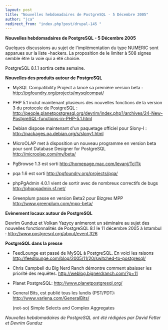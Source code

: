 ```yaml
---
layout: post
title: "Nouvelles hebdomadaires de PostgreSQL - 5 Décembre 2005"
author: "jca"
redirect_from: "index.php?post/drupal-145 "
---
```



<p><strong>Nouvelles hebdomadaires de PostgreSQL - 5 Décembre 2005</strong></p>

<p>

Quelques discussions au sujet de l'implémentation du type NUMERIC sont apparues sur la liste -hackers. La proposition de le limiter à 508 signes semble être la voie qui a été choisie.</p>

<p>

PostgreSQL 8.1.1 sortira cette semaine.</p>

<!--more-->


<strong>Nouvelles des produits autour de PostgreSQL</strong>

<ul>

<li>

MySQL Compatibility Project a lancé sa première version beta :   <a target="_blank" href="http://pgfoundry.org/projects/mysqlcompat/">http://pgfoundry.org/projects/mysqlcompat/</a>

</li>

<li>

PHP 5.1 inclut maintenant plusieurs des nouvelles fonctions de la version 3 du protocole de PostgreSQL :   <a target="_blank" href="http://people.planetpostgresql.org/devrim/index.php?/archives/24-New-PostgreSQL-functions-in-PHP-5.1.html">http://people.planetpostgresql.org/devrim/index.php?/archives/24-New-PostgreSQL-functions-in-PHP-5.1.html</a>

</li>

<li>

Debian dispose maintenant d'un paquetage officiel pour Slony-I :  <a target="_blank" href="http://packages.qa.debian.org/s/slony1.html">http://packages.qa.debian.org/s/slony1.html</a>

</li>

<li>

MicroOLAP met à disposition un nouveau programme en version beta pour sont Database Designer for PostgreSQL  <a target="_blank" href="http://microolap.com/my/beta/">http://microolap.com/my/beta/</a>

</li>

<li>

PgBrowse 1.3 est sorti  <a target="_blank" href="http://homepage.mac.com/levanj/TclTk">http://homepage.mac.com/levanj/TclTk</a>

</li>

<li>

pqa 1.6 est sorti  <a target="_blank" href="http://pgfoundry.org/projects/pqa/">http://pgfoundry.org/projects/pqa/</a>

</li>

<li>

phpPgAdmin 4.0.1 vient de sortir avec de nombreux correctifs de bugs  <a target="_blank" href="http://phppgadmin.sf.net/">http://phppgadmin.sf.net/</a>

</li>

<li>

Greenplum passe en version Beta2 pour  Bizgres MPP  <a target="_blank" href="http://www.greenplum.com/mpp-beta/">http://www.greenplum.com/mpp-beta/</a>

</li>

</ul>

<p><strong>Evènement locaux autour de PostgreSQL </strong></p>

<p>

Devrim Gunduz et Volkan Yazycy animeront un séminaire au sujet des nouvelles fonctionnalités de PostgreSQL 8.1 le 11 décembre 2005 à Istambul : <a target="_blank" href="http://www.postgresql.org/about/event.326">http://www.postgresql.org/about/event.326</a>

</p>

<p><strong>PostgreSQL dans la presse</strong></p>

<ul>

<li>

FeedLounge est passé de  MySQL à PostgreSQL.  En voici les raisons  <a target="_blank" href="http://feedlounge.com/blog/2005/11/20/switched-to-postgresql/">http://feedlounge.com/blog/2005/11/20/switched-to-postgresql/</a>

</li>

<li>

Chris Campbell du Big Nerd Ranch démontre comment abaisser les priorité des requêtes.  <a target="_blank" href="http://weblog.bignerdranch.com/?p=11">http://weblog.bignerdranch.com/?p=11</a>

</li>

<li>Planet PostgreSQL:  <a target="_blank" href="http://www.planetpostgresql.org/">http://www.planetpostgresql.org/</a></li>

<li>

General Bits, est publié tous les lundis (PST/PDT):  <a target="_blank" href="http://www.varlena.com/GeneralBits/">http://www.varlena.com/GeneralBits/</a>

(not-so) Simple Selects and Complex Aggregates </li>

</ul>

<p>

<em>Nouvelles hebdomadaires de PostgreSQL ont été rédigées par David Fetter et Devrim Gunduz </em>

</p>